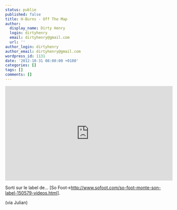 ```yaml
---
status: publie
published: false
title: H-Burns - Off The Map
author:
  display_name: Dirty Henry
  login: dirtyhenry
  email: dirtyhenry@gmail.com
  url: ''
author_login: dirtyhenry
author_email: dirtyhenry@gmail.com
wordpress_id: 1131
date: '2012-10-31 08:00:00 +0100'
categories: []
tags: []
comments: []
---
```

<iframe width="540" height="304" src="http://www.youtube.com/embed/jK0y78OXL-Y" frameborder="0" allowfullscreen></iframe>

Sorti sur le label de... [So Foot->http://www.sofoot.com/so-foot-monte-son-label-150579-videos.html].

(via Julian)
